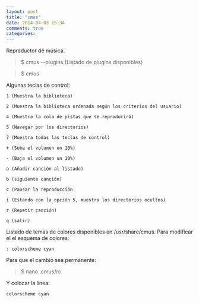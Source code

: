 ```yaml
---
layout: post
title: "cmus"
date: 2014-04-03 15:34
comments: true
categories: 
---
```

Reproductor de música.

>$ cmus --plugins (Listado de plugins disponibles)

>$ cmus

Algunas teclas de control:

	1 (Muestra la biblioteca)

	2 (Muestra la biblioteca ordenada según los criterios del usuario)

	4 (Muestra la cola de pistas que se reproducirá)

	5 (Navegar por los directorios)

	7 (Muestra todas las teclas de control)

	+ (Sube el volumen un 10%)

	- (Baja el volumen un 10%)

	a (Añadir canción al listado)

	b (siguiente canción)

	c (Pausar la reproducción

	i (Estando con la opción 5, muestra los directorios ocultos)

	r (Repetir canción)

	q (salir)

Listado de temas de colores disponibles en /usr/share/cmus. Para modificar el el esquema de colores:

	: colorscheme cyan

Para que el cambio sea permanente:

>$ nano .cmus/rc

Y colocar la linea:

	colorscheme cyan


